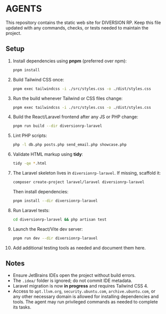# AGENTS

This repository contains the static web site for DIVERSION RP. Keep this file updated with any commands, checks, or tests needed to maintain the project.

## Setup
1. Install dependencies using **pnpm** (preferred over npm):
   ```bash
   pnpm install
   ```
2. Build Tailwind CSS once:
   ```bash
   pnpm exec tailwindcss -i ./src/styles.css -o ./dist/styles.css
   ```
3. Run the build whenever Tailwind or CSS files change:
   ```bash
   pnpm exec tailwindcss -i ./src/styles.css -o ./dist/styles.css
   ```
4. Build the React/Laravel frontend after any JS or PHP change:
   ```bash
   pnpm run build --dir diversionrp-laravel
   ```
5. Lint PHP scripts:
   ```bash
   php -l db.php posts.php send_email.php showcase.php
   ```
6. Validate HTML markup using **tidy**:
   ```bash
   tidy -qe *.html
   ```
7. The Laravel skeleton lives in `diversionrp-laravel`. If missing, scaffold it:
   ```bash
   composer create-project laravel/laravel diversionrp-laravel
   ```
   Then install dependencies:
   ```bash
   pnpm install --dir diversionrp-laravel
   ```
8. Run Laravel tests:
   ```bash
   cd diversionrp-laravel && php artisan test
   ```
9. Launch the React/Vite dev server:
   ```bash
   pnpm run dev --dir diversionrp-laravel
   ```
10. Add additional testing tools as needed and document them here.

## Notes
- Ensure JetBrains IDEs open the project without build errors.
- The `.idea/` folder is ignored; do not commit IDE metadata.
- Laravel migration is now **in progress** and requires Tailwind CSS 4.
- Access to `apt.llvm.org`, `security.ubuntu.com`, `archive.ubuntu.com`, or any
  other necessary domain is allowed for installing dependencies and tools. The
  agent may run privileged commands as needed to complete its tasks.
